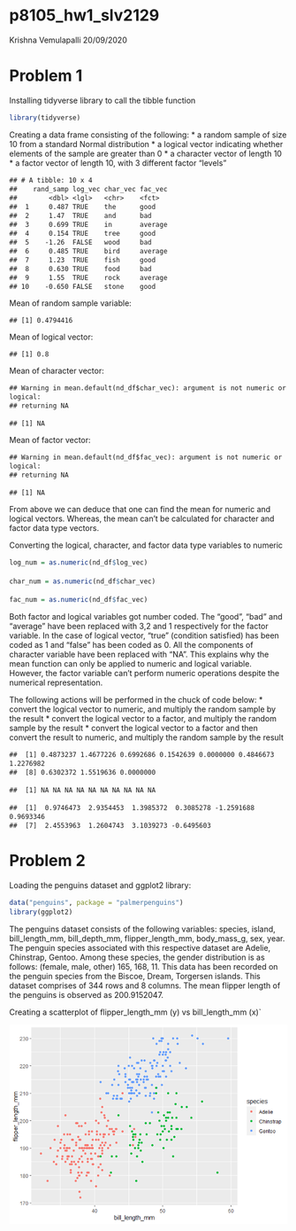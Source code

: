 p8105\_hw1\_slv2129
================
Krishna Vemulapalli
20/09/2020

# Problem 1

Installing tidyverse library to call the tibble function

``` r
library(tidyverse)
```

Creating a data frame consisting of the following: \* a random sample of
size 10 from a standard Normal distribution \* a logical vector
indicating whether elements of the sample are greater than 0 \* a
character vector of length 10 \* a factor vector of length 10, with 3
different factor “levels”

    ## # A tibble: 10 x 4
    ##    rand_samp log_vec char_vec fac_vec
    ##        <dbl> <lgl>   <chr>    <fct>  
    ##  1     0.487 TRUE    the      good   
    ##  2     1.47  TRUE    and      bad    
    ##  3     0.699 TRUE    in       average
    ##  4     0.154 TRUE    tree     good   
    ##  5    -1.26  FALSE   wood     bad    
    ##  6     0.485 TRUE    bird     average
    ##  7     1.23  TRUE    fish     good   
    ##  8     0.630 TRUE    food     bad    
    ##  9     1.55  TRUE    rock     average
    ## 10    -0.650 FALSE   stone    good

Mean of random sample variable:

    ## [1] 0.4794416

Mean of logical vector:

    ## [1] 0.8

Mean of character vector:

    ## Warning in mean.default(nd_df$char_vec): argument is not numeric or logical:
    ## returning NA

    ## [1] NA

Mean of factor vector:

    ## Warning in mean.default(nd_df$fac_vec): argument is not numeric or logical:
    ## returning NA

    ## [1] NA

From above we can deduce that one can find the mean for numeric and
logical vectors. Whereas, the mean can’t be calculated for character and
factor data type vectors.

Converting the logical, character, and factor data type variables to
numeric

``` r
log_num = as.numeric(nd_df$log_vec)

char_num = as.numeric(nd_df$char_vec)

fac_num = as.numeric(nd_df$fac_vec)
```

Both factor and logical variables got number coded. The “good”, “bad”
and “average” have been replaced with 3,2 and 1 respectively for the
factor variable. In the case of logical vector, “true” (condition
satisfied) has been coded as 1 and “false” has been coded as 0. All the
components of character variable have been replaced with “NA”. This
explains why the mean function can only be applied to numeric and
logical variable. However, the factor variable can’t perform numeric
operations despite the numerical representation.

The following actions will be performed in the chuck of code below: \*
convert the logical vector to numeric, and multiply the random sample by
the result \* convert the logical vector to a factor, and multiply the
random sample by the result \* convert the logical vector to a factor
and then convert the result to numeric, and multiply the random sample
by the result

    ##  [1] 0.4873237 1.4677226 0.6992686 0.1542639 0.0000000 0.4846673 1.2276982
    ##  [8] 0.6302372 1.5519636 0.0000000

    ##  [1] NA NA NA NA NA NA NA NA NA NA

    ##  [1]  0.9746473  2.9354453  1.3985372  0.3085278 -1.2591688  0.9693346
    ##  [7]  2.4553963  1.2604743  3.1039273 -0.6495603

# Problem 2

Loading the penguins dataset and ggplot2 library:

``` r
data("penguins", package = "palmerpenguins")
library(ggplot2)
```

The penguins dataset consists of the following variables: species,
island, bill\_length\_mm, bill\_depth\_mm, flipper\_length\_mm,
body\_mass\_g, sex, year. The penguin species associated with this
respective dataset are Adelie, Chinstrap, Gentoo. Among these species,
the gender distribution is as follows: (female, male, other) 165, 168,
11. This data has been recorded on the penguin species from the Biscoe,
Dream, Torgersen islands. This dataset comprises of 344 rows and 8
columns. The mean flipper length of the penguins is observed as
200.9152047.

Creating a scatterplot of flipper\_length\_mm (y) vs bill\_length\_mm
(x)\`

![](p8105_hw1_slv2129_files/figure-gfm/unnamed-chunk-10-1.png)<!-- -->
